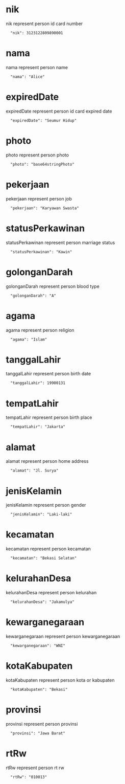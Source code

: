 # nik

nik represent person id card number

```
  "nik": 3123122809890001
```

# nama

nama represent person name

```
  "nama": "Alice"
```

# expiredDate

expiredDate represent person id card expired date

```
  "expiredDate": "Seumur Hidup"
```

# photo

photo represent person photo

```
  "photo": "base64stringPhoto"
```

# pekerjaan

pekerjaan represent person job

```
  "pekerjaan": "Karyawan Swasta"
```

# statusPerkawinan

statusPerkawinan represent person marriage status

```
  "statusPerkawinan": "Kawin"
```

# golonganDarah

golonganDarah represent person blood type

```
  "golonganDarah": "A"
```

# agama

agama represent person religion

```
  "agama": "Islam"
```

# tanggalLahir

tanggalLahir represent person birth date

```
  "tanggalLahir": 19900131
```

# tempatLahir

tempatLahir represent person birth place

```
  "tempatLahir": "Jakarta"
```

# alamat

alamat represent person home address

```
  "alamat": "Jl. Surya"
```

# jenisKelamin

jenisKelamin represent person gender

```
  "jenisKelamin": "Laki-laki"
```

# kecamatan

kecamatan represent person kecamatan

```
  "kecamatan": "Bekasi Selatan"
```

# kelurahanDesa

kelurahanDesa represent person kelurahan

```
  "kelurahanDesa": "Jakamulya"
```

# kewarganegaraan

kewarganegaraan represent person kewarganegaraan

```
  "kewarganegaraan": "WNI"
```

# kotaKabupaten

kotaKabupaten represent person kota or kabupaten

```
  "kotaKabupaten": "Bekasi"
```

# provinsi

provinsi represent person provinsi

```
  "provinsi": "Jawa Barat"
```

# rtRw

rtRw represent person rt rw

```
  "rtRw": "010013"
```
